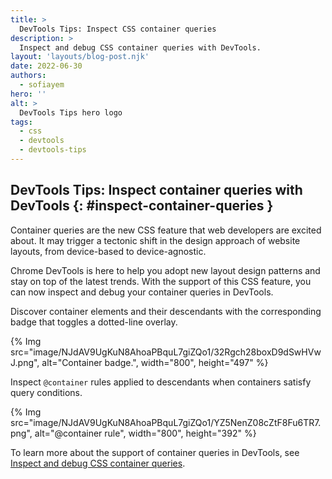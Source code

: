 ```yaml
---
title: >
  DevTools Tips: Inspect CSS container queries
description: >
  Inspect and debug CSS container queries with DevTools.
layout: 'layouts/blog-post.njk'
date: 2022-06-30
authors:
  - sofiayem
hero: ''
alt: >
  DevTools Tips hero logo
tags:
  - css
  - devtools
  - devtools-tips
---
```


## DevTools Tips: Inspect container queries with DevTools {: #inspect-container-queries }

Container queries are the new CSS feature that web developers are excited about. It may trigger a tectonic shift in the design approach of website layouts, from device-based to device-agnostic.

Chrome DevTools is here to help you adopt new layout design patterns and stay on top of the latest trends. With the support of this CSS feature, you can now inspect and debug your container queries in DevTools.

Discover container elements and their descendants with the corresponding badge that toggles a dotted-line overlay.

{% Img src="image/NJdAV9UgKuN8AhoaPBquL7giZQo1/32Rgch28boxD9dSwHVwJ.png", alt="Container badge.", width="800", height="497" %}

Inspect `@container` rules applied to descendants when containers satisfy query conditions.

{% Img src="image/NJdAV9UgKuN8AhoaPBquL7giZQo1/YZ5NenZ08cZtF8Fu6TR7.png", alt="@container rule", width="800", height="392" %}

To learn more about the support of container queries in DevTools, see [Inspect and debug CSS container queries](https://developer.chrome.com/docs/devtools/css/container-queries/).
